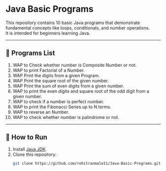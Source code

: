 # Java Basic Programs

This repository contains 10 basic Java programs that demonstrate fundamental concepts like loops, conditionals, and number operations.  
It is intended for beginners learning Java.

---

## 📂 Programs List
1. WAP to Check whether number is Composite Number or not.
2. WAP to print Factorial of a Number.
3. WAP Print the digits from a given Program.
4. WAP Print the square root of the given number.
5. WAP Print the sum of even digits from a given number.
6. WAP to print the even digits and square root of the odd digit from a given number.
7. WAP to check if a number is perfect number.
8. WAP to print the Fibonacci Series up to N terms.
9. WAP to reverse an Number.
10. WAP to check whether number is palindrome or not.

---

## 🚀 How to Run
1. Install [Java JDK](https://www.oracle.com/java/technologies/javase-jdk17-downloads.html).
2. Clone this repository:
   ```bash
   git clone https://github.com/rohitranmale11/Java-Basic-Programs.git